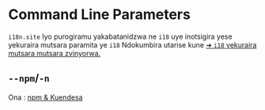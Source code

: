 # Command Line Parameters

`i18n.site` Iyo purogiramu yakabatanidzwa ne `i18` uye inotsigira yese yekuraira mutsara paramita ye `i18` Ndokumbira utarise kune [➔ `i18` yekuraira mutsara mutsara zvinyorwa.](/i18/cli)

## `--npm`/`-n`

Ona : [npm & Kuendesa](/i18n.site/use#npm)